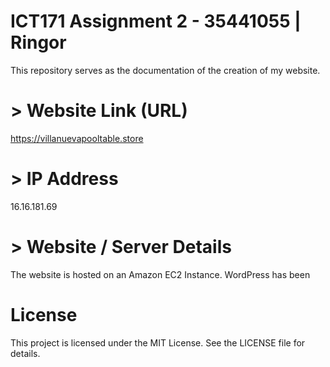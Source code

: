 # ICT171 Assignment 2 - 35441055 | Ringor
This repository serves as the documentation of the creation of my website. 

# > Website Link (URL)
https://villanuevapooltable.store

# > IP Address
16.16.181.69

# > Website / Server Details
The website is hosted on an Amazon EC2 Instance.
WordPress has been 


# License
This project is licensed under the MIT License. See the LICENSE file for details.


